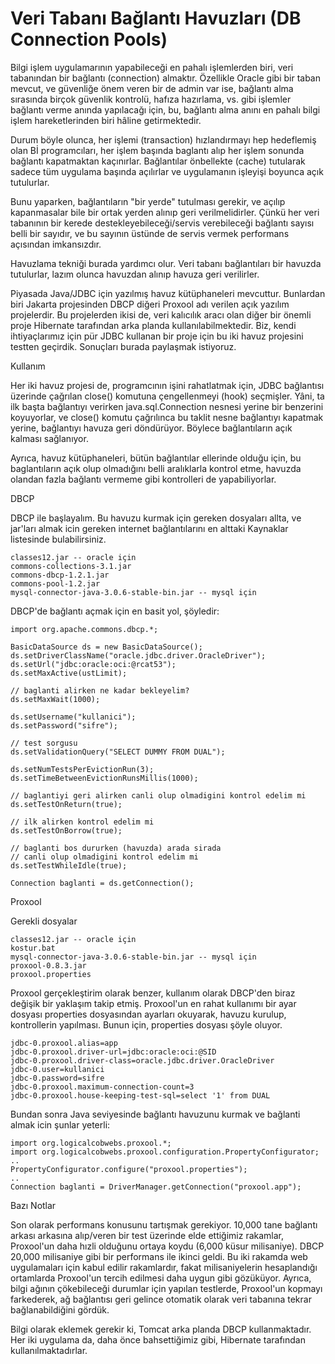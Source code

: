 # Veri Tabanı Bağlantı Havuzları (DB Connection Pools)

Bilgi işlem uygulamarının yapabileceği en pahalı işlemlerden biri,
veri tabanından bir bağlantı (connection) almaktır. Özellikle Oracle
gibi bir taban mevcut, ve güvenliğe önem veren bir de admin var ise,
bağlantı alma sırasında birçok güvenlik kontrolü, hafıza hazırlama,
vs. gibi işlemler bağlantı verme anında yapılacağı için, bu, bağlantı
alma anını en pahalı bilgi işlem hareketlerinden biri hâline
getirmektedir.

Durum böyle olunca, her işlemi (transaction) hızlandırmayı hep
hedeflemiş olan Bİ programcıları, her işlem başında baglantı alıp her
işlem sonunda bağlantı kapatmaktan kaçınırlar. Bağlantılar önbellekte
(cache) tutularak sadece tüm uygulama başında açılırlar ve uygulamanın
işleyişi boyunca açık tutulurlar.

Bunu yaparken, bağlantıların "bir yerde" tutulması gerekir, ve açılıp
kapanmasalar bile bir ortak yerden alınıp geri verilmelidirler. Çünkü
her veri tabanının bir kerede destekleyebileceği/servis verebileceği
bağlantı sayısı belli bir sayıdır, ve bu sayının üstünde de servis
vermek performans açısından imkansızdır.

Havuzlama tekniği burada yardımcı olur. Veri tabanı bağlantıları bir
havuzda tutulurlar, lazım olunca havuzdan alınıp havuza geri
verilirler.
  
Piyasada Java/JDBC için yazılmış havuz kütüphaneleri
mevcuttur. Bunlardan biri Jakarta projesinden DBCP diğeri Proxool adı
verilen açık yazılım projelerdir. Bu projelerden ikisi de, veri
kalıcılık aracı olan diğer bir önemli proje Hibernate tarafından arka
planda kullanılabilmektedir. Biz, kendi ihtiyaçlarımız için pür JDBC
kullanan bir proje için bu iki havuz projesini testten
geçirdik. Sonuçları burada paylaşmak istiyoruz.

Kullanım 
    
Her iki havuz projesi de, programcının işini rahatlatmak için, JDBC
bağlantısı üzerinde çağrılan close() komutuna çengellenmeyi (hook)
seçmişler. Yâni, ta ilk başta bağlantıyı verirken java.sql.Connection
nesnesi yerine bir benzerini koyuyorlar, ve close() komutu çağrılınca
bu taklit nesne bağlantıyı kapatmak yerine, bağlantıyı havuza geri
döndürüyor. Böylece bağlantıların açık kalması sağlanıyor.
  
Ayrıca, havuz kütüphaneleri, bütün bağlantılar ellerinde olduğu için,
bu baglantıların açık olup olmadığını belli aralıklarla kontrol etme,
havuzda olandan fazla bağlantı vermeme gibi kontrolleri de
yapabiliyorlar.
  
DBCP 
  
DBCP ile başlayalım. Bu havuzu kurmak için gereken dosyaları allta, ve
jar'ları almak icin gereken internet bağlantılarını en alttaki
Kaynaklar listesinde bulabilirsiniz.

```  
classes12.jar -- oracle için
commons-collections-3.1.jar
commons-dbcp-1.2.1.jar
commons-pool-1.2.jar
mysql-connector-java-3.0.6-stable-bin.jar -- mysql için
 ```
  
DBCP'de bağlantı açmak için en basit yol, şöyledir:


```
import org.apache.commons.dbcp.*;

BasicDataSource ds = new BasicDataSource();
ds.setDriverClassName("oracle.jdbc.driver.OracleDriver");
ds.setUrl("jdbc:oracle:oci:@rcat53");
ds.setMaxActive(ustLimit);

// baglanti alirken ne kadar bekleyelim?
ds.setMaxWait(1000);

ds.setUsername("kullanici");
ds.setPassword("sifre");

// test sorgusu
ds.setValidationQuery("SELECT DUMMY FROM DUAL");

ds.setNumTestsPerEvictionRun(3);
ds.setTimeBetweenEvictionRunsMillis(1000);

// baglantiyi geri alirken canli olup olmadigini kontrol edelim mi
ds.setTestOnReturn(true);

// ilk alirken kontrol edelim mi
ds.setTestOnBorrow(true);

// baglanti bos dururken (havuzda) arada sirada
// canli olup olmadigini kontrol edelim mi
ds.setTestWhileIdle(true);

Connection baglanti = ds.getConnection();
``` 
 
Proxool 
  
Gerekli dosyalar 

```  
classes12.jar -- oracle için
kostur.bat
mysql-connector-java-3.0.6-stable-bin.jar -- mysql için
proxool-0.8.3.jar
proxool.properties
```

Proxool gerçekleştirim olarak benzer, kullanım olarak DBCP'den biraz
değişik bir yaklaşım takip etmiş. Proxool'un en rahat kullanımı bir
ayar dosyası properties dosyasından ayarları okuyarak, havuzu kurulup,
kontrollerin yapılması. Bunun için, properties dosyası şöyle oluyor.

```  
jdbc-0.proxool.alias=app
jdbc-0.proxool.driver-url=jdbc:oracle:oci:@SID
jdbc-0.proxool.driver-class=oracle.jdbc.driver.OracleDriver
jdbc-0.user=kullanici
jdbc-0.password=sifre
jdbc-0.proxool.maximum-connection-count=3
jdbc-0.proxool.house-keeping-test-sql=select '1' from DUAL
``` 

Bundan sonra Java seviyesinde bağlantı havuzunu kurmak ve bağlanti
almak icin şunlar yeterli:

```  
import org.logicalcobwebs.proxool.*;
import org.logicalcobwebs.proxool.configuration.PropertyConfigurator;
..
PropertyConfigurator.configure("proxool.properties");
..
Connection baglanti = DriverManager.getConnection("proxool.app");
```
 
Bazı Notlar 
  
Son olarak performans konusunu tartışmak gerekiyor. 10,000 tane
bağlantı arkası arkasına alıp/veren bir test üzerinde elde ettiğimiz
rakamlar, Proxool'un daha hızli olduğunu ortaya koydu (6,000 küsur
milisaniye). DBCP 20,000 milisaniye gibi bir performans ile ikinci
geldi. Bu iki rakamda web uygulamaları için kabul edilir rakamlardır,
fakat milisaniyelerin hesaplandığı ortamlarda Proxool'un tercih
edilmesi daha uygun gibi gözüküyor. Ayrıca, bilgi ağının çökebileceği
durumlar için yapılan testlerde, Proxool'un kopmayı farkederek, ağ
bağlantısı geri gelince otomatik olarak veri tabanına tekrar
bağlanabildiğini gördük.

Bilgi olarak eklemek gerekir ki, Tomcat arka planda DBCP
kullanmaktadır. Her iki uygulama da, daha önce bahsettiğimiz gibi,
Hibernate tarafından kullanılmaktadırlar.
  

